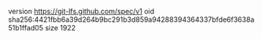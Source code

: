 version https://git-lfs.github.com/spec/v1
oid sha256:4421fbb6a39d264b9bc291b3d859a94288394364337bfde6f3638a51b1ffad05
size 1922
